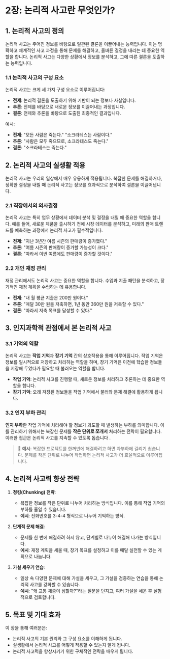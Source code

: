 

# 2장: 논리적 사고란 무엇인가?

## 1. 논리적 사고의 정의

논리적 사고는 주어진 정보를 바탕으로 일관된 결론을 이끌어내는 능력입니다. 이는 명확하고 체계적인 사고 과정을 통해 문제를 해결하고, 올바른 결정을 내리는 데 중요한 역할을 합니다. 논리적 사고는 다양한 상황에서 정보를 분석하고, 그에 따른 결론을 도출하는 능력입니다.

### 1.1 논리적 사고의 구성 요소

논리적 사고는 크게 세 가지 구성 요소로 이루어집니다:

* **전제**: 논리적 결론을 도출하기 위해 기반이 되는 정보나 사실입니다.
* **추론**: 전제를 바탕으로 새로운 정보를 이끌어내는 과정입니다.
* **결론**: 전제와 추론을 바탕으로 도출된 최종적인 결과입니다.

예시:
* **전제**: "모든 사람은 죽는다." "소크라테스는 사람이다."
* **추론**: "사람은 모두 죽으므로, 소크라테스도 죽는다."
* **결론**: "소크라테스는 죽는다."

## 2. 논리적 사고의 실생활 적용

논리적 사고는 우리의 일상에서 매우 유용하게 적용됩니다. 복잡한 문제를 해결하거나, 정확한 결정을 내릴 때 논리적 사고는 정보를 효과적으로 분석하여 결론을 이끌어냅니다.

### 2.1 직장에서의 의사결정

논리적 사고는 특히 업무 상황에서 데이터 분석 및 결정을 내릴 때 중요한 역할을 합니다. 예를 들어, 새로운 제품을 출시하기 전에 시장 데이터를 분석하고, 미래의 판매 트렌드를 예측하는 과정에서 논리적 사고가 필수적입니다.

* **전제**: "지난 3년간 여름 시즌의 판매량이 증가했다."
* **추론**: "여름 시즌의 판매량이 증가할 가능성이 크다."
* **결론**: "따라서 이번 여름에도 판매량이 증가할 것이다."

### 2.2 개인 재정 관리

재정 관리에서도 논리적 사고는 중요한 역할을 합니다. 수입과 지출 패턴을 분석하고, 장기적인 재정 계획을 수립하는 데 유용합니다.

* **전제**: "내 월 평균 지출은 200만 원이다."
* **추론**: "매달 30만 원을 저축하면, 1년 동안 360만 원을 저축할 수 있다."
* **결론**: "따라서 저축 목표를 달성할 수 있다."

## 3. 인지과학적 관점에서 본 논리적 사고

### 3.1 기억의 역할

논리적 사고는 **작업 기억**과 **장기 기억** 간의 상호작용을 통해 이루어집니다. 작업 기억은 정보를 일시적으로 저장하고 처리하는 역할을 하며, 장기 기억은 이전에 학습한 정보들을 저장해 두었다가 필요할 때 불러오는 역할을 합니다.

* **작업 기억**: 논리적 사고를 진행할 때, 새로운 정보를 처리하고 추론하는 데 중요한 역할을 합니다.
* **장기 기억**: 오래 저장된 정보들을 작업 기억에서 불러와 문제 해결에 활용하게 됩니다.

### 3.2 인지 부하 관리

**인지 부하**란 작업 기억에 처리해야 할 정보가 과도할 때 발생하는 부하를 의미합니다. 이를 관리하기 위해서는 복잡한 문제를 **작은 단위로 쪼개서** 처리하는 전략이 필요합니다. 이러한 접근은 논리적 사고를 지속할 수 있도록 돕습니다 .

> 📌 **예시**: 복잡한 프로젝트를 한꺼번에 해결하려고 하면 과부하에 걸리기 쉽습니다. 문제를 작은 단위로 나누어 작업하면 논리적 사고가 더 효율적으로 이루어집니다.

## 4. 논리적 사고력 향상 전략

1. **청킹(Chunking) 전략**:
   * 복잡한 정보를 작은 단위로 나누어 처리하는 방식입니다. 이를 통해 작업 기억의 부하를 줄일 수 있습니다.
   * **예시**: 전화번호를 3-4-4 형식으로 나누어 기억하는 방식.

2. **단계적 문제 해결**:
   * 문제를 한 번에 해결하려 하지 않고, 단계별로 나누어 해결해 나가는 방식입니다.
   * **예시**: 재정 계획을 세울 때, 장기 목표를 설정하고 이를 매달 실천할 수 있는 계획으로 나눕니다.

3. **가설 세우기 연습**:
   * 일상 속 다양한 문제에 대해 가설을 세우고, 그 가설을 검증하는 연습을 통해 논리적 사고를 강화할 수 있습니다.
   * **예시**: "왜 교통 체증이 심할까?"라는 질문을 던지고, 여러 가설을 세운 후 실험적으로 검토합니다.

## 5. 목표 및 기대 효과

이 장을 통해 여러분은:
* 논리적 사고의 기본 원리와 그 구성 요소를 이해하게 됩니다.
* 실생활에서 논리적 사고를 어떻게 적용할 수 있는지 알게 됩니다.
* 논리적 사고력을 향상시키기 위한 구체적인 전략을 배우게 됩니다.

